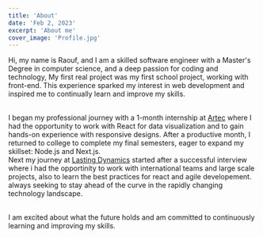 ```yaml
---
title: 'About'
date: 'Feb 2, 2023'
excerpt: 'About me'
cover_image: 'Profile.jpg'
---
```



Hi, my name is Raouf, and I am a skilled software engineer with a Master's Degree in computer science, and a deep passion for coding and technology, My first real project was my first school project, working with front-end. This experience sparked my interest in web development and inspired me to continually learn and improve my skills.\
<br />

I began my professional journey with a 1-month internship at [Artec](https://artec-int.com/) where I had the opportunity to work with React for data visualization and to gain hands-on experience with responsive designs. After a productive month, I returned to college to complete my final semesters, eager to expand my skillset: Node.js and Next.js.   
Next my journey at [Lasting Dynamics](https://www.lastingdynamics.com) started after a successful interview where i had the opportinity to work with international teams and large scale projects, also to learn the best practices for react and agile developement.    
always seeking to stay ahead of the curve in the rapidly changing technology landscape.\
<br />

I am excited about what the future holds and am committed to continuously learning and improving my skills.
